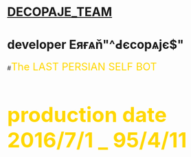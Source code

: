 # [DECOPAJE_TEAM](https://telegram.me/Decopaje_team)


# developer Eяғѧň"^Ԁєcopѧjє$"



#<font size="+2"><font color="gold">The LAST PERSIAN SELF BOT<font></font>

# production date 2016/7/1 _ 95/4/11
